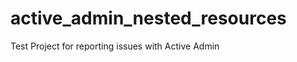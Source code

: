 active_admin_nested_resources
=============================

Test Project for reporting issues with Active Admin
